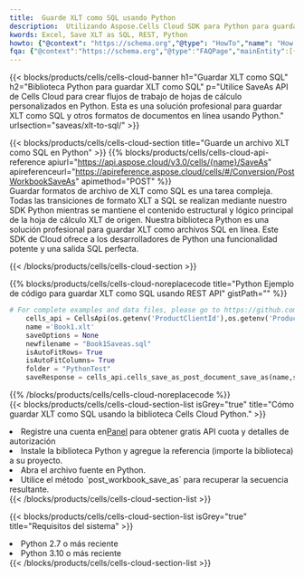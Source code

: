 ```yaml
---
title:  Guarde XLT como SQL usando Python
description:  Utilizando Aspose.Cells Cloud SDK para Python para guardar el archivo en formato XLT como archivo en formato SQL.
kwords: Excel, Save XLT as SQL, REST, Python
howto: {"@context": "https://schema.org","@type": "HowTo","name": "How to save XLT as SQL using the Cells Cloud Python library.","description": "How to save XLT as SQL using the Cells Cloud Python library.","image": {"@type": "ImageObject"},"url": "/python/saveas/xlt-to-sql/","step": [{ "@type": "HowToStep","name": "How to save XLT as SQL using the Cells Cloud Python library. step 1", "image": {"@type": "ImageObject",},"url": "/python/saveas/xlt-to-sql/","text": "Register an account at <a href='https://dashboard.aspose.cloud/'>Dashboard</a> to get free API quota & authorization details",},{ "@type": "HowToStep","name": "How to save XLT as SQL using the Cells Cloud Python library. step 1", "image": {"@type": "ImageObject",},"url": "/python/saveas/xlt-to-sql/","text": "Install Python library and add the reference (import the library) to your project.",},{ "@type": "HowToStep","name": "How to save XLT as SQL using the Cells Cloud Python library. step 1", "image": {"@type": "ImageObject",},"url": "/python/saveas/xlt-to-sql/","text": "Open the source file in Python.",},{ "@type": "HowToStep","name": "How to save XLT as SQL using the Cells Cloud Python library. step 1", "image": {"@type": "ImageObject",},"url": "/python/saveas/xlt-to-sql/","text": "Use the `post_workbook_save_as` method to retrieve the resulting stream.",}, ],"supply": {"@type": "HowToSupply","name": "document"},"tool": [{"@type": "HowToTool","name": "PyCharm, Visual Studio Code, Sublime, Eclipse"},{"@type": "HowToTool","name": "Aspose Cells"}],"totalTime": "PT6M"}
fqa: {"@context":"https://schema.org","@type":"FAQPage","mainEntity":[{"@type":"Question","name":"Why save file as other formats file in C# using REST API?","acceptedAnswer":{"@type":"Answer","text":"Documents are encoded in many ways, and some files may be incompatible with the software you use. To open and read such files, just save them as appropriate file formats.<br/><ol><li>Install .NET SDK and add the reference (import the library) to your project.</li><li>Open the source file in C# using REST API.</li><li>Call the PostWorkbookSaveAsRequest() method, passing an output filename with required extension.</li><li>Get the result of save as a separate file.</li></ol>"}},{"@type":"Question","name":"What file formats can I save as with your C# library?","acceptedAnswer":{"@type":"Answer","text":"We support a variety of file formats for conversion using .NET library, including XLSX, Excel, xls , PDF, CSV, HTML, Markdown, XML, PNG, JPG, TIFF, Json, TXT and many more."}},{"@type":"Question","name":"What is the maximum allowed file size for conversion using this .NET library?","acceptedAnswer":{"@type":"Answer","text":"There are no file size limits for format conversions using .NET library."}}]}
---
```

{{< blocks/products/cells/cells-cloud-banner h1="Guardar XLT como SQL" h2="Biblioteca Python para guardar XLT como SQL" p="Utilice SaveAs API de Cells Cloud para crear flujos de trabajo de hojas de cálculo personalizados en Python. Esta es una solución profesional para guardar XLT como SQL y otros formatos de documentos en línea usando Python." urlsection="saveas/xlt-to-sql/" >}}

{{< blocks/products/cells/cells-cloud-section title="Guarde un archivo XLT como SQL en Python" >}}
{{% blocks/products/cells/cells-cloud-api-reference apiurl="https://api.aspose.cloud/v3.0/cells/{name}/SaveAs" apireferenceurl="https://apireference.aspose.cloud/cells/#/Conversion/PostWorkbookSaveAs" apimethod="POST" %}}
<br/>
Guardar formatos de archivo de XLT como SQL es una tarea compleja. Todas las transiciones de formato XLT a SQL se realizan mediante nuestro SDK Python mientras se mantiene el contenido estructural y lógico principal de la hoja de cálculo XLT de origen. Nuestra biblioteca Python es una solución profesional para guardar XLT como archivos SQL en línea. Este SDK de Cloud ofrece a los desarrolladores de Python una funcionalidad potente y una salida SQL perfecta.

{{< /blocks/products/cells/cells-cloud-section >}}

{{% blocks/products/cells/cells-cloud-noreplacecode title="Python Ejemplo de código para guardar XLT como SQL usando REST API" gistPath="" %}}
  
```python
# For complete examples and data files, please go to https://github.com/aspose-cells-cloud/aspose-cells-cloud-python/
    cells_api = CellsApi(os.getenv('ProductClientId'),os.getenv('ProductClientSecret'))
    name ='Book1.xlt'    
    saveOptions = None
    newfilename = "Book1Saveas.sql"
    isAutoFitRows= True
    isAutoFitColumns= True
    folder = "PythonTest"
    saveResponse = cells_api.cells_save_as_post_document_save_as(name,save_options=saveOptions, newfilename=(folder +'/' + newfilename),folder=folder)
```
  
{{% /blocks/products/cells/cells-cloud-noreplacecode %}}
<br/>
{{< blocks/products/cells/cells-cloud-section-list isGrey="true" title="Cómo guardar XLT como SQL usando la biblioteca Cells Cloud Python." >}}
<li> Registre una cuenta en<a href="https://dashboard.aspose.cloud/">Panel</a> para obtener gratis API cuota y detalles de autorización</li>
<li>Instale la biblioteca Python y agregue la referencia (importe la biblioteca) a su proyecto.</li>
<li>Abra el archivo fuente en Python.</li>
<li>Utilice el método `post_workbook_save_as` para recuperar la secuencia resultante.</li>
{{< /blocks/products/cells/cells-cloud-section-list >}}

{{< blocks/products/cells/cells-cloud-section-list isGrey="true" title="Requisitos del sistema" >}}
<li>Python 2.7 o más reciente</li>
<li>Python 3.10 o más reciente</li>
{{< /blocks/products/cells/cells-cloud-section-list >}}
